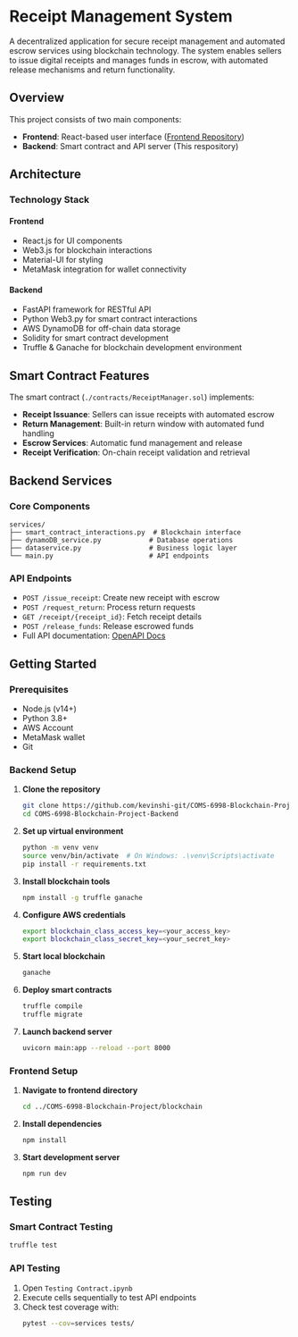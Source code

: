 # Receipt Management System

A decentralized application for secure receipt management and automated escrow services using blockchain technology. The system enables sellers to issue digital receipts and manages funds in escrow, with automated release mechanisms and return functionality.

## Overview

This project consists of two main components:
- **Frontend**: React-based user interface ([Frontend Repository](https://github.com/kevinshi-git/COMS-6998-Blockchain-Project/tree/main/blockchain))
- **Backend**: Smart contract and API server (This respository)

## Architecture

### Technology Stack

#### Frontend
- React.js for UI components
- Web3.js for blockchain interactions
- Material-UI for styling
- MetaMask integration for wallet connectivity

#### Backend
- FastAPI framework for RESTful API
- Python Web3.py for smart contract interactions
- AWS DynamoDB for off-chain data storage
- Solidity for smart contract development
- Truffle & Ganache for blockchain development environment

## Smart Contract Features

The smart contract (`./contracts/ReceiptManager.sol`) implements:

- **Receipt Issuance**: Sellers can issue receipts with automated escrow
- **Return Management**: Built-in return window with automated fund handling
- **Escrow Services**: Automatic fund management and release
- **Receipt Verification**: On-chain receipt validation and retrieval

## Backend Services

### Core Components

```
services/
├── smart_contract_interactions.py  # Blockchain interface
├── dynamoDB_service.py            # Database operations
├── dataservice.py                 # Business logic layer
└── main.py                        # API endpoints
```

### API Endpoints

- `POST /issue_receipt`: Create new receipt with escrow
- `POST /request_return`: Process return requests
- `GET /receipt/{receipt_id}`: Fetch receipt details
- `POST /release_funds`: Release escrowed funds
- Full API documentation: [OpenAPI Docs](https://w6998-backend-745799261495.us-east4.run.app/docs)

## Getting Started

### Prerequisites

- Node.js (v14+)
- Python 3.8+
- AWS Account
- MetaMask wallet
- Git

### Backend Setup

1. **Clone the repository**
   ```bash
   git clone https://github.com/kevinshi-git/COMS-6998-Blockchain-Project-Backend
   cd COMS-6998-Blockchain-Project-Backend
   ```

2. **Set up virtual environment**
   ```bash
   python -m venv venv
   source venv/bin/activate  # On Windows: .\venv\Scripts\activate
   pip install -r requirements.txt
   ```

3. **Install blockchain tools**
   ```bash
   npm install -g truffle ganache
   ```

4. **Configure AWS credentials**
   ```bash
   export blockchain_class_access_key=<your_access_key>
   export blockchain_class_secret_key=<your_secret_key>
   ```

5. **Start local blockchain**
   ```bash
   ganache
   ```

6. **Deploy smart contracts**
   ```bash
   truffle compile
   truffle migrate
   ```

7. **Launch backend server**
   ```bash
   uvicorn main:app --reload --port 8000
   ```

### Frontend Setup

1. **Navigate to frontend directory**
   ```bash
   cd ../COMS-6998-Blockchain-Project/blockchain
   ```

2. **Install dependencies**
   ```bash
   npm install
   ```

3. **Start development server**
   ```bash
   npm run dev
   ```

## Testing

### Smart Contract Testing
```bash
truffle test
```

### API Testing
1. Open `Testing Contract.ipynb`
2. Execute cells sequentially to test API endpoints
3. Check test coverage with:
   ```bash
   pytest --cov=services tests/
   ```
